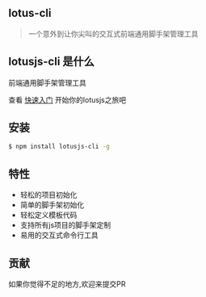 ## lotus-cli

> 一个意外到让你尖叫的交互式前端通用脚手架管理工具

## lotusjs-cli 是什么

前端通用脚手架管理工具

查看 [快速入门](quickstart.md) 开始你的lotusjs之旅吧
## 安装
```bash
$ npm install lotusjs-cli -g
```

## 特性

* 轻松的项目初始化
* 简单的脚手架初始化
* 轻松定义模板代码
* 支持所有js项目的脚手架定制
* 易用的交互式命令行工具

## 贡献

如果你觉得不足的地方,欢迎来提交PR